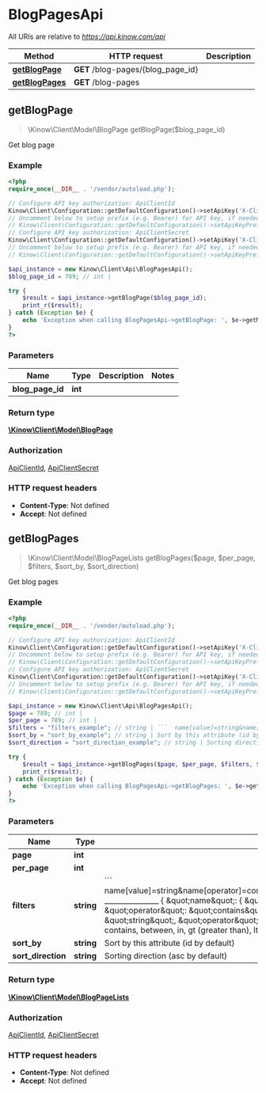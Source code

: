 # BlogPagesApi

All URIs are relative to *https://api.kinow.com/api*

Method | HTTP request | Description
------------- | ------------- | -------------
[**getBlogPage**](#getBlogPage) | **GET** /blog-pages/{blog_page_id} | 
[**getBlogPages**](#getBlogPages) | **GET** /blog-pages | 


## **getBlogPage**
> \Kinow\Client\Model\BlogPage getBlogPage($blog_page_id)



Get blog page

### Example
```php
<?php
require_once(__DIR__ . '/vendor/autoload.php');

// Configure API key authorization: ApiClientId
Kinow\Client\Configuration::getDefaultConfiguration()->setApiKey('X-Client-Id', 'YOUR_API_KEY');
// Uncomment below to setup prefix (e.g. Bearer) for API key, if needed
// Kinow\Client\Configuration::getDefaultConfiguration()->setApiKeyPrefix('X-Client-Id', 'Bearer');
// Configure API key authorization: ApiClientSecret
Kinow\Client\Configuration::getDefaultConfiguration()->setApiKey('X-Client-Secret', 'YOUR_API_KEY');
// Uncomment below to setup prefix (e.g. Bearer) for API key, if needed
// Kinow\Client\Configuration::getDefaultConfiguration()->setApiKeyPrefix('X-Client-Secret', 'Bearer');

$api_instance = new Kinow\Client\Api\BlogPagesApi();
$blog_page_id = 789; // int | 

try {
    $result = $api_instance->getBlogPage($blog_page_id);
    print_r($result);
} catch (Exception $e) {
    echo 'Exception when calling BlogPagesApi->getBlogPage: ', $e->getMessage(), PHP_EOL;
}
?>
```

### Parameters

Name | Type | Description  | Notes
------------- | ------------- | ------------- | -------------
 **blog_page_id** | **int**|  |

### Return type

[**\Kinow\Client\Model\BlogPage**](#BlogPage)

### Authorization

[ApiClientId](#ApiClientId), [ApiClientSecret](#ApiClientSecret)

### HTTP request headers

 - **Content-Type**: Not defined
 - **Accept**: Not defined

## **getBlogPages**
> \Kinow\Client\Model\BlogPageLists getBlogPages($page, $per_page, $filters, $sort_by, $sort_direction)



Get blog pages

### Example
```php
<?php
require_once(__DIR__ . '/vendor/autoload.php');

// Configure API key authorization: ApiClientId
Kinow\Client\Configuration::getDefaultConfiguration()->setApiKey('X-Client-Id', 'YOUR_API_KEY');
// Uncomment below to setup prefix (e.g. Bearer) for API key, if needed
// Kinow\Client\Configuration::getDefaultConfiguration()->setApiKeyPrefix('X-Client-Id', 'Bearer');
// Configure API key authorization: ApiClientSecret
Kinow\Client\Configuration::getDefaultConfiguration()->setApiKey('X-Client-Secret', 'YOUR_API_KEY');
// Uncomment below to setup prefix (e.g. Bearer) for API key, if needed
// Kinow\Client\Configuration::getDefaultConfiguration()->setApiKeyPrefix('X-Client-Secret', 'Bearer');

$api_instance = new Kinow\Client\Api\BlogPagesApi();
$page = 789; // int | 
$per_page = 789; // int | 
$filters = "filters_example"; // string | ```  name[value]=string&name[operator]=contains&date_add[value]=string&date_add[operator]=lt  _______________    {  \"name\": {  \"value\": \"string\",  \"operator\": \"contains\"  },  \"date_add\": {  \"value\": \"string\",  \"operator\": \"lt\"  }  } ```  Operator can be: strict, contains, between, in, gt (greater than), lt (lower than).
$sort_by = "sort_by_example"; // string | Sort by this attribute (id by default)
$sort_direction = "sort_direction_example"; // string | Sorting direction (asc by default)

try {
    $result = $api_instance->getBlogPages($page, $per_page, $filters, $sort_by, $sort_direction);
    print_r($result);
} catch (Exception $e) {
    echo 'Exception when calling BlogPagesApi->getBlogPages: ', $e->getMessage(), PHP_EOL;
}
?>
```

### Parameters

Name | Type | Description  | Notes
------------- | ------------- | ------------- | -------------
 **page** | **int**|  | [optional]
 **per_page** | **int**|  | [optional]
 **filters** | **string**| &#x60;&#x60;&#x60;  name[value]&#x3D;string&amp;name[operator]&#x3D;contains&amp;date_add[value]&#x3D;string&amp;date_add[operator]&#x3D;lt  _______________    {  \&quot;name\&quot;: {  \&quot;value\&quot;: \&quot;string\&quot;,  \&quot;operator\&quot;: \&quot;contains\&quot;  },  \&quot;date_add\&quot;: {  \&quot;value\&quot;: \&quot;string\&quot;,  \&quot;operator\&quot;: \&quot;lt\&quot;  }  } &#x60;&#x60;&#x60;  Operator can be: strict, contains, between, in, gt (greater than), lt (lower than). | [optional]
 **sort_by** | **string**| Sort by this attribute (id by default) | [optional]
 **sort_direction** | **string**| Sorting direction (asc by default) | [optional]

### Return type

[**\Kinow\Client\Model\BlogPageLists**](#BlogPageLists)

### Authorization

[ApiClientId](#ApiClientId), [ApiClientSecret](#ApiClientSecret)

### HTTP request headers

 - **Content-Type**: Not defined
 - **Accept**: Not defined

